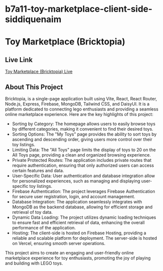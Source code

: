 # b7a11-toy-marketplace-client-side-siddiquenaim

# Toy Marketplace (Bricktopia)

## Live Link

[Toy Marketplace (Bricktopia) Live](https://toy-marketplace-ca7bf.web.app/)

## About This Project

Bricktopia, is a single-page application built using Vite, React, React Router, Node.js, Express, Firebase, MongoDB, Tailwind CSS, and DaisyUI. It is a platform dedicated to connecting lego enthusiasts and providing a seamless online marketplace experience. Here are the key highlights of this project:

- Sorting by Category: The homepage allows users to easily browse toys by different categories, making it convenient to find their desired toys.
- Sorting Options: The "My Toys" page provides the ability to sort toys by ascending and descending order, giving users more control over their toy listings.
- Limiting Data: The "All Toys" page limits the display of toys to 20 on the All Toys page, providing a clean and organized browsing experience.
- Private Protected Routes: The application includes private routes that require authentication, ensuring that only authorized users can access certain features and data.
- User-Specific Data: User authentication and database integration allow for personalized experiences, such as managing and displaying user-specific toy listings.
- Firebase Authentication: The project leverages Firebase Authentication for secure user registration, login, and account management.
- Database Integration: The application seamlessly integrates with MongoDB as the backend database, allowing for efficient storage and retrieval of toy data.
- Dynamic Data Loading: The project utilizes dynamic loading techniques to ensure fast and efficient retrieval of data, enhancing the overall performance of the application.
- Hosting: The client-side is hosted on Firebase Hosting, providing a reliable and scalable platform for deployment. The server-side is hosted on Vercel, ensuring smooth server operations.

This project aims to create an engaging and user-friendly online marketplace experience for toy enthusiasts, promoting the joy of playing and building with LEGO toys.
